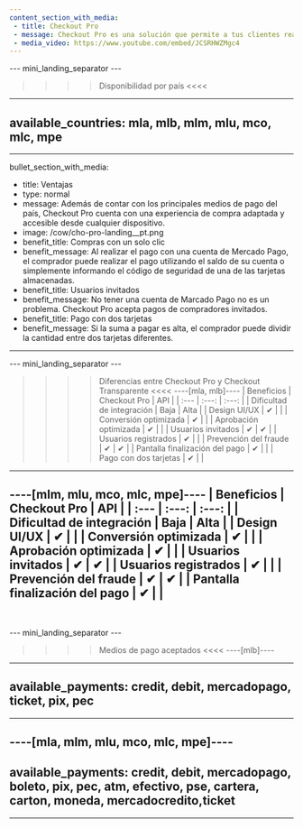 ```yaml
---
content_section_with_media: 
 - title: Checkout Pro
 - message: Checkout Pro es una solución que permite a tus clientes realizar compras a través del formulario web de Mercado Pago. Al pagar con Checkout Pro, el comprador es dirigido a una página de Mercado Pago donde completará la transacción de manera segura y rápida y podrá pagar con los principales métodos de pago disponibles actualmente.
 - media_video: https://www.youtube.com/embed/JCSRHWZMgc4
---
```


--- mini_landing_separator ---

>>>> Disponibilidad por país <<<<
---
available_countries: mla, mlb, mlm, mlu, mco, mlc, mpe
---

---
bullet_section_with_media: 
 - title: Ventajas
 - type: normal
 - message: Además de contar con los principales medios de pago del país, Checkout Pro cuenta con una experiencia de compra adaptada y accesible desde cualquier dispositivo.
 - image: /cow/cho-pro-landing__pt.png
 - benefit_title: Compras con un solo clic
 - benefit_message: Al realizar el pago con una cuenta de Mercado Pago, el comprador puede realizar el pago utilizando el saldo de su cuenta o simplemente informando el código de seguridad de una de las tarjetas almacenadas.
 - benefit_title: Usuarios invitados
 - benefit_message: No tener una cuenta de Marcado Pago no es un problema. Checkout Pro acepta pagos de compradores invitados.
 - benefit_title: Pago con dos tarjetas
 - benefit_message: Si la suma a pagar es alta, el comprador puede dividir la cantidad entre dos tarjetas diferentes.
---

--- mini_landing_separator ---

>>>> Diferencias entre Checkout Pro y Checkout Transparente <<<<
----[mla, mlb]----
|      Beneficios                       | Checkout Pro | API |
| :--- | :---: | :---: |
| Dificultad de integración             | Baja | Alta |
| Design UI/UX                          | ✔ |   |
| Conversión optimizada                   | ✔ |   |
| Aprobación optimizada                   | ✔ |   |
| Usuarios invitados     			| ✔ | ✔ |
| Usuarios registrados     		| ✔ |   |
| Prevención del fraude                   | ✔ | ✔ |
| Pantalla finalización del pago      | ✔ |   |
| Pago con dos tarjetas            | ✔ |   |
------------
----[mlm, mlu, mco, mlc, mpe]----
|    Beneficios                         | Checkout Pro | API |
| :--- | :---: | :---: |
| Dificultad de integración             | Baja | Alta |
| Design UI/UX                          | ✔ |   |
| Conversión optimizada                  | ✔ |   |
| Aprobación optimizada                   | ✔ |   |
| Usuarios invitados      		| ✔ | ✔ |
| Usuarios registrados     		| ✔ |   |
| Prevención del fraude                   | ✔ | ✔ |
| Pantalla finalización del pago      | ✔ |   |
------------

<br>

--- mini_landing_separator ---

>>>> Medios de pago aceptados <<<<
----[mlb]----
---
available_payments: credit, debit, mercadopago, ticket, pix, pec
---
------------

----[mla, mlm, mlu, mco, mlc, mpe]----
---
available_payments: credit, debit, mercadopago, boleto, pix, pec, atm, efectivo, pse, cartera, carton, moneda, mercadocredito,ticket
---
------------

